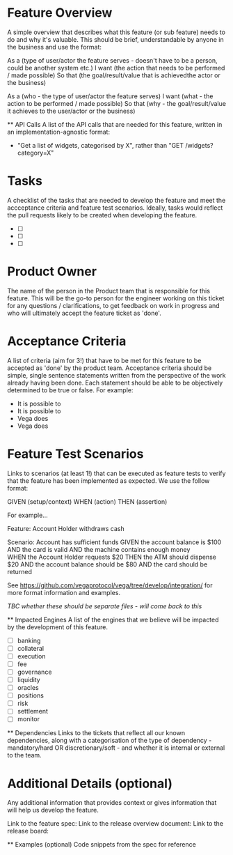 # Feature Overview
A simple overview that describes what this feature (or sub feature) needs to do and why it's valuable. 
This should be brief, understandable by anyone in the business and use the format: 

As a (type of user/actor the feature serves - doesn't have to be a person, could be another system etc.) 
I want (the action that needs to be performed / made possible)
So that (the goal/result/value that is achievedthe actor or the business)

As a (who - the type of user/actor the feature serves) 
I want (what - the action to be performed / made possible)
So that (why - the goal/result/value it achieves to the user/actor or the business)

** API Calls 
A list of the API calls that are needed for this feature, written in an implementation-agnostic format:

- "Get a list of widgets, categorised by X", rather than "GET /widgets?category=X"

# Tasks
A checklist of the tasks that are needed to develop the feature and meet the accceptance criteria and feature test scenarios. Ideally, tasks would reflect the pull requests likely to be created when developing the feature. 

- [ ]
- [ ]
- [ ]

# Product Owner
The name of the person in the Product team that is responsible for this feature. This will be the go-to person for the engineer working on this ticket for any questions / clarifications, to get feedback on work in progress and who will ultimately accept the feature ticket as 'done'.

# Acceptance Criteria
A list of criteria (aim for 3!) that have to be met for this feature to be accepted as 'done' by the product team. Acceptance criteria should be simple, single sentence statements written from the perspective of the work already having been done. Each statement should be able to be objectively determined to be true or false. For example:

- It is possible to
- It is possible to
- Vega does
- Vega does

# Feature Test Scenarios
Links to scenarios (at least 1!) that can be executed as feature tests to verify that the feature has been implemented as expected. We use the follow format:

GIVEN (setup/context) 
WHEN (action) 
THEN (assertion) 

For example...

Feature: Account Holder withdraws cash

  Scenario: Account has sufficient funds
   GIVEN the account balance is $100
     AND the card is valid
     AND the machine contains enough money  
    WHEN the Account Holder requests $20
    THEN the ATM should dispense $20
     AND the account balance should be $80
     AND the card should be returned
     
See https://github.com/vegaprotocol/vega/tree/develop/integration/ for more format information and examples.

_TBC whether these should be separate files  - will come back to this_

** Impacted Engines
A list of the engines that we believe will be impacted by the development of this feature.

- [ ] banking
- [ ] collateral
- [ ] execution
- [ ] fee
- [ ] governance
- [ ] liquidity
- [ ] oracles
- [ ] positions
- [ ] risk
- [ ] settlement
- [ ] monitor

** Dependencies
Links to the tickets that reflect all our known dependencies, along with a categorisation of the type of dependency - mandatory/hard OR discretionary/soft - and whether it is internal or external to the team.

# Additional Details (optional)
Any additional information that provides context or gives information that will help us develop the feature. 

Link to the feature spec:
Link to the release overview document:
Link to the release board:

** Examples (optional)
Code snippets from the spec for reference
